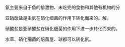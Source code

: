 氨主要来自于鱼的排泄物、未吃完的食物和其他有机物的分

亚硝酸盐是由氨在硝化细菌的作用下转化而来的。解。

硝酸盐是亚硝酸盐在硝化细菌的作用下进一步转化而来的。

水草、硝化细菌的培菌屋、球都可以转化氨。
